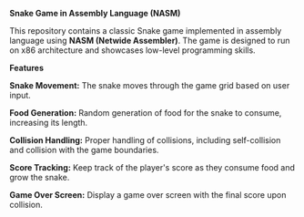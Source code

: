 **Snake Game in Assembly Language (NASM)**

This repository contains a classic Snake game implemented in assembly language using **NASM (Netwide Assembler)**. The game is designed to run on x86 architecture and showcases low-level programming skills.

**Features**

**Snake Movement:** The snake moves through the game grid based on user input.

**Food Generation:** Random generation of food for the snake to consume, increasing its length.

**Collision Handling:** Proper handling of collisions, including self-collision and collision with the game boundaries.

**Score Tracking:** Keep track of the player's score as they consume food and grow the snake.

**Game Over Screen:** Display a game over screen with the final score upon collision.
